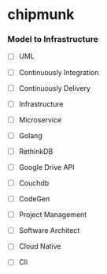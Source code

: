 # chipmunk

### Model to Infrastructure 

- [ ] UML
- [ ] Continuously Integration 
- [ ] Continuously Delivery
- [ ] Infrastructure
- [ ] Microservice
- [ ] Golang
- [ ] RethinkDB
- [ ] Google Drive API
- [ ] Couchdb
- [ ] CodeGen
- [ ] Project Management
- [ ] Software Architect
- [ ] Cloud Native
- [ ] Cli

